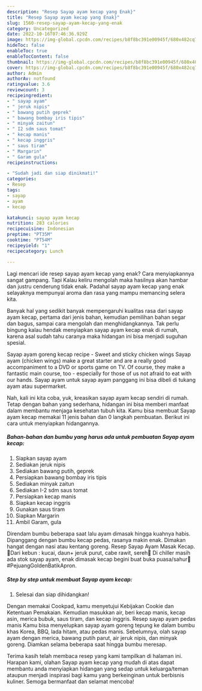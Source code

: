 ```yaml
---
description: "Resep Sayap ayam kecap yang Enak}"
title: "Resep Sayap ayam kecap yang Enak}"
slug: 1560-resep-sayap-ayam-kecap-yang-enak
category: Uncategorized
date: 2022-10-16T07:46:36.929Z
image: https://img-global.cpcdn.com/recipes/b8f8bc391e00945f/680x482cq70/sayap-ayam-kecap-foto-resep-utama.jpg
hideToc: false
enableToc: true
enableTocContent: false
thumbnail: https://img-global.cpcdn.com/recipes/b8f8bc391e00945f/680x482cq70/sayap-ayam-kecap-foto-resep-utama.jpg
cover: https://img-global.cpcdn.com/recipes/b8f8bc391e00945f/680x482cq70/sayap-ayam-kecap-foto-resep-utama.jpg
author: Admin
authorAv: notfound
ratingvalue: 3.6
reviewcount: 3
recipeingredient:
- " sayap ayam"
- " jeruk nipis"
- " bawang putih geprek"
- " bawang bombay iris tipis"
- " minyak zaitun"
- " I2 sdm saus tomat"
- " kecap manis"
- " kecap inggris"
- " saus tiram"
- " Margarin"
- " Garam gula"
recipeinstructions:

- "Sudah jadi dan siap dinikmati!"
categories:
- Resep
tags:
- sayap
- ayam
- kecap

katakunci: sayap ayam kecap 
nutrition: 283 calories
recipecuisine: Indonesian
preptime: "PT35M"
cooktime: "PT54M"
recipeyield: "1"
recipecategory: Lunch

---
```



Lagi mencari ide resep sayap ayam kecap yang enak? Cara menyiapkannya sangat gampang. Tapi Kalau keliru mengolah maka hasilnya akan hambar dan justru cenderung tidak enak. Padahal sayap ayam kecap yang enak selayaknya mempunyai aroma dan rasa yang mampu memancing selera kita.


Banyak hal yang sedikit banyak mempengaruhi kualitas rasa dari sayap ayam kecap, pertama dari jenis bahan, kemudian pemilihan bahan segar dan bagus, sampai cara mengolah dan menghidangkannya. Tak perlu bingung kalau hendak menyiapkan sayap ayam kecap enak di rumah, karena asal sudah tahu caranya maka hidangan ini bisa menjadi suguhan spesial.

Sayap ayam goreng kecap recipe - Sweet and sticky chicken wings Sayap ayam (chicken wings) make a great starter and are a really good accompaniment to a DVD or sports game on TV. Of course, they make a fantastic main course, too - especially for those of us not afraid to eat with our hands. Sayap ayam untuk sayap ayam panggang ini bisa dibeli di tukang ayam atau supermarket.


Nah, kali ini kita coba, yuk, kreasikan sayap ayam kecap sendiri di rumah. Tetap dengan bahan yang sederhana, hidangan ini bisa memberi manfaat dalam membantu menjaga kesehatan tubuh kita. Kamu bisa membuat Sayap ayam kecap memakai 11 jenis bahan dan 0 langkah pembuatan. Berikut ini cara untuk menyiapkan hidangannya.

<!--inarticleads1-->

##### Bahan-bahan dan bumbu yang harus ada untuk pembuatan Sayap ayam kecap:

1. Siapkan  sayap ayam
1. Sediakan  jeruk nipis
1. Sediakan  bawang putih, geprek
1. Persiapkan  bawang bombay iris tipis
1. Sediakan  minyak zaitun
1. Sediakan  I-2 sdm saus tomat
1. Persiapkan  kecap manis
1. Siapkan  kecap inggris
1. Gunakan  saus tiram
1. Siapkan  Margarin
1. Ambil  Garam, gula


Direndam bumbu beberapa saat lalu ayam dimasak hingga kuahnya habis. Dipanggang dengan bumbu kecap pedas, rasanya makin enak. Dimakan hangat dengan nasi atau kentang goreng. Resep Sayap Ayam Masak Kecap. 🌱Dari kebun : kucai, daun+ jeruk purut, cabe rawit, sereh🌱 Di chiller masih ada stok sayap ayam, enak dimasak kecap begini buat buka puasa/sahur🍗 #PejuangGoldenBatikApron. 

<!--inarticleads2-->

##### Step by step untuk membuat Sayap ayam kecap:


1. Selesai dan siap dihidangkan!

Dengan memakai Cookpad, kamu menyetujui Kebijakan Cookie dan Ketentuan Pemakaian. Kemudian masukkan air, beri kecap manis, kecap asin, merica bubuk, saus tiram, dan kecap inggris. Resep sayap ayam pedas manis Kamu bisa menyelupkan sayap ayam goreng tepung ke dalam bumbu khas Korea, BBQ, lada hitam, atau pedas manis. Sebelumnya, olah sayap ayam dengan merica, bawang putih parut, air jeruk nipis, dan minyak goreng. Diamkan selama beberapa saat hingga bumbu meresap. 

Terima kasih telah membaca resep yang kami tampilkan di halaman ini. Harapan kami, olahan Sayap ayam kecap yang mudah di atas dapat membantu anda menyiapkan hidangan yang sedap untuk keluarga/teman ataupun menjadi inspirasi bagi kamu yang berkeinginan untuk berbisnis kuliner. Semoga bermanfaat dan selamat mencoba!
